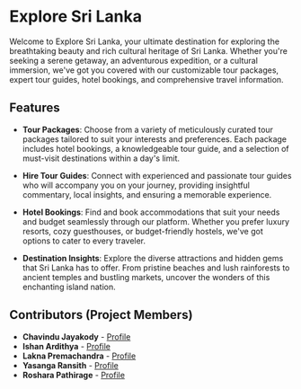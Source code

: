 # Explore Sri Lanka

Welcome to Explore Sri Lanka, your ultimate destination for exploring the breathtaking beauty and rich cultural heritage of Sri Lanka. Whether you're seeking a serene getaway, an adventurous expedition, or a cultural immersion, we've got you covered with our customizable tour packages, expert tour guides, hotel bookings, and comprehensive travel information.

## Features

- **Tour Packages**: Choose from a variety of meticulously curated tour packages tailored to suit your interests and preferences. Each package includes hotel bookings, a knowledgeable tour guide, and a selection of must-visit destinations within a day's limit.

- **Hire Tour Guides**: Connect with experienced and passionate tour guides who will accompany you on your journey, providing insightful commentary, local insights, and ensuring a memorable experience.

- **Hotel Bookings**: Find and book accommodations that suit your needs and budget seamlessly through our platform. Whether you prefer luxury resorts, cozy guesthouses, or budget-friendly hostels, we've got options to cater to every traveler.

- **Destination Insights**: Explore the diverse attractions and hidden gems that Sri Lanka has to offer. From pristine beaches and lush rainforests to ancient temples and bustling markets, uncover the wonders of this enchanting island nation.

## Contributors (Project Members)

- **Chavindu Jayakody** - [Profile](https://github.com/ChavinduJayakody)
- **Ishan Ardithya** - [Profile](https://github.com/IshanArdithya)
- **Lakna Premachandra** - [Profile](https://github.com/Lakna-Premachandra)
- **Yasanga Ransith** - [Profile](https://github.com/yasanga69ran)
- **Roshara Pathirage** - [Profile](https://github.com/rosharapathirage)
